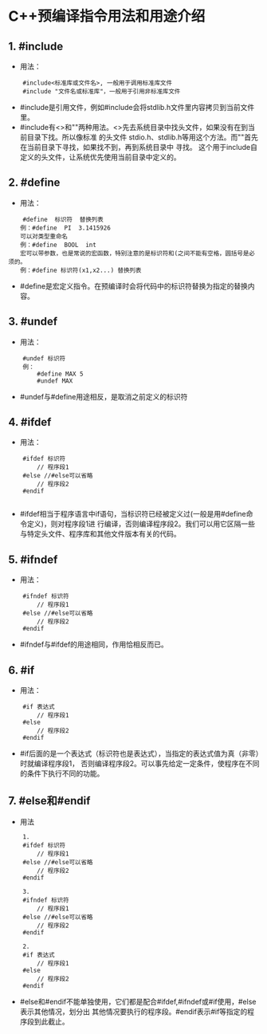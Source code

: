 # C++预编译指令用法和用途介绍
## 1. #include
- 用法：
```
	#include<标准库或文件名>, 一般用于调用标准库文件
	#include "文件名或标准库"，一般用于引用非标准库文件
```
- #include是引用文件，例如#include<stdlib>会将stdlib.h文件里内容拷贝到当前文件里。
- #include有<>和""两种用法。<>先去系统目录中找头文件，如果没有在到当前目录下找。所以像标准
的头文件 stdio.h、stdlib.h等用这个方法。而""首先在当前目录下寻找，如果找不到，再到系统目录中
寻找。 这个用于include自定义的头文件，让系统优先使用当前目录中定义的。
	
## 2. #define
- 用法：
```
	#define  标识符  替换列表
　　例：#define  PI  3.1415926
　　可以对类型重命名
　　例：#define  BOOL  int
　　宏可以带参数，也是常说的宏函数，特别注意的是标识符和(之间不能有空格，圆括号是必须的。
　　例：#define 标识符(x1,x2...) 替换列表
```
- #define是宏定义指令。在预编译时会将代码中的标识符替换为指定的替换内容。

## 3. #undef
- 用法：
```
	#undef 标识符
	例：
		#define MAX 5
		#undef MAX
```
- #undef与#define用途相反，是取消之前定义的标识符

## 4. #ifdef
- 用法：
```
	#ifdef 标识符
    	// 程序段1
	#else //#else可以省略
    	// 程序段2
	#endif
	
```
- #ifdef相当于程序语言中if语句，当标识符已经被定义过(一般是用#define命令定义)，则对程序段1进
行编译，否则编译程序段2。我们可以用它区隔一些与特定头文件、程序库和其他文件版本有关的代码。

## 5. #ifndef
- 用法：
```
	#ifndef 标识符
    	// 程序段1
	#else //#else可以省略
    	// 程序段2
	#endif
```
- #ifndef与#ifdef的用途相同，作用恰相反而已。

## 6. #if
- 用法：
```
	#if 表达式
   		// 程序段1
	#else
    	// 程序段2
	#endif
```
- #if后面的是一个表达式（标识符也是表达式），当指定的表达式值为真（非零）时就编译程序段1，
否则编译程序段2。可以事先给定一定条件，使程序在不同的条件下执行不同的功能。

## 7. #else和#endif
- 用法
```
	1.
	#ifdef 标识符
    	// 程序段1
	#else //#else可以省略
    	// 程序段2
	#endif
	
	3.
	#ifndef 标识符
    	// 程序段1
	#else //#else可以省略
    	// 程序段2
	#endif

	2.
	#if 表达式
   		// 程序段1
	#else
    	// 程序段2
	#endif
```
- #else和#endif不能单独使用，它们都是配合#ifdef,#ifndef或#if使用，#else表示其他情况，划分出
其他情况要执行的程序段。#endif表示#if等指定的程序段到此截止。
